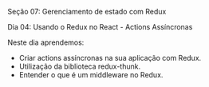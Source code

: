 Seção 07: Gerenciamento de estado com Redux

Dia 04: Usando o Redux no React - Actions Assíncronas

Neste dia aprendemos:
- Criar actions assíncronas na sua aplicação com Redux. 
- Utilização da biblioteca redux-thunk. 
- Entender o que é um middleware no Redux. 